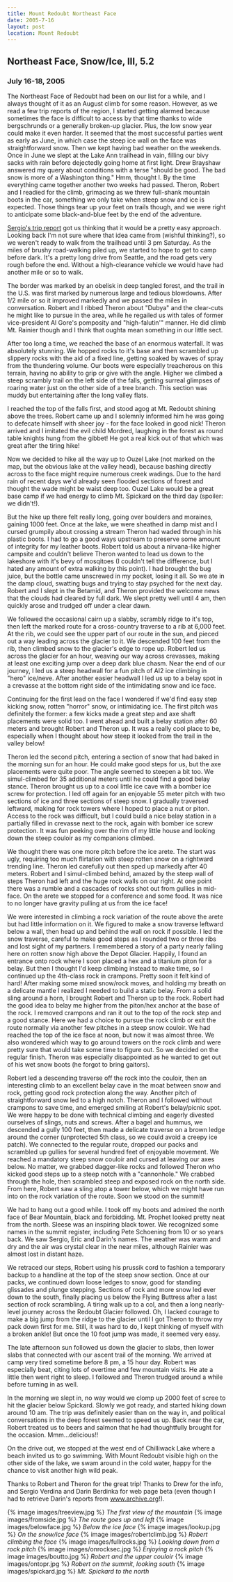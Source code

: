 ```yaml
---
title: Mount Redoubt Northeast Face
date: 2005-7-16
layout: post
location: Mount Redoubt
---
```


<h2>Northeast Face, Snow/Ice, III, 5.2</h2>
<h3>July 16-18, 2005</h3>


The Northeast Face of Redoubt had been on our list for a while, and I always
thought of it as an August climb for some reason. 
However, as we read a few trip reports of the region, I started getting alarmed
because sometimes the face is difficult to access 
by that time thanks to wide bergschrunds or a generally broken-up glacier.
Plus, the low snow year could make it even harder. It seemed that the most
successful parties went as early as June, in 
which case the steep ice wall on the face was straightforward snow. 
Then we kept having bad weather on the weekends. Once in June we slept 
at the Lake Ann trailhead in vain, filling our bivy sacks with rain before
dejectedly going home at first light. Drew Brayshaw answered 
my query about conditions with a terse "should be good. The bad 
snow is more of a Washington thing." Hmm, thought I. By the 
time everything came together another two weeks had passed. Theron, 
Robert and I readied for the climb, grimacing as we threw full-shank 
mountain boots in the car, something we only take when steep snow 
and ice is expected. Those things tear up your feet on trails 
though, and we were right to anticipate some black-and-blue feet 
by the end of the adventure. 


<a href="https://sverdina.com/redoubt_spickard/redoubt_spickard1.htm">
Sergio's trip report</a>
got us thinking that it would be a pretty easy approach. Looking back 
I'm not sure where that idea came from (wishful thinking?), so we weren't ready to walk 
from the trailhead until 3 pm Saturday. As the miles of brushy road-walking piled up, 
we started to hope to get to camp before dark. It's a pretty long drive from Seattle, 
and the road gets very rough before the end. Without a high-clearance vehicle we would 
have had another mile or so to walk. 


The border was marked by an obelisk in deep tangled forest, and the trail in the U.S. 
was first marked by numerous large and tedious blowdowns. After 1/2 mile or so it 
improved markedly and we passed the miles in conversation. Robert and I ribbed 
Theron about "Dubya" and the clear-cuts he might like to pursue in the area, while 
he regailed us with tales of former vice-president Al Gore's pomposity and "high-falutin'" 
manner. He did climb Mt. Rainier though and I think that oughta mean something in our 
little sect. 


After too long a time, we reached the base of an enormous waterfall. It was 
absolutely stunning. We hopped rocks to it's base and then scrambled up slippery 
rocks with the aid of a fixed line, getting soaked by waves of spray from the 
thundering volume. Our boots 
were especially treacherous on this terrain, having no ability to 
grip or give with the angle. Higher we climbed a steep scrambly trail on the left 
side of the falls, getting surreal glimpses of roaring water just on the other 
side of a tree branch. This section was muddy but entertaining after the long valley flats. 


I reached the top of the falls first, and stood agog at Mt. Redoubt 
shining above the trees. Robert came up and I solemnly informed him he was going 
to defecate himself with sheer joy - for the face looked in good nick! Theron 
arrived and I imitated the evil child Mordred, laughing in the forest as round 
table knights hung from the gibbet! He got a real kick out of that which was 
great after the tiring hike! 


Now we decided to hike all the way up to Ouzel Lake (not marked on the map, but 
the obvious lake at the valley head), because bashing directly across to the face 
might require numerous creek wadings. Due to the hard rain of recent days we'd 
already seen flooded sections of forest and thought the wade might be waist deep too. 
Ouzel Lake would be a great base camp if we had energy to climb Mt. Spickard on the 
third day (spoiler: we didn't!). 


But the hike up there felt really long, going over boulders and moraines, gaining 
1000 feet. Once at the lake, we were sheathed in damp mist and I cursed grumpily about 
crossing a stream Theron had waded through in his plastic boots. I had to go a good 
ways upstream to preserve some amount of integrity for my leather boots. Robert told 
us about a nirvana-like higher campsite and couldn't believe Theron wanted to lead 
us down to the lakeshore with it's bevy of mosqitoes (I couldn't tell the difference, 
but I hated any amount of extra walking by this point). I had brought the bug juice, 
but the bottle came unscrewed in my pocket, losing it all. So we ate in the damp 
cloud, swatting bugs and trying to stay psyched for the next day. Robert and I slept 
in the Betamid, and Theron provided the welcome news that the clouds had cleared by 
full dark. We slept pretty well until 4 am, then quickly arose and trudged off under 
a clear dawn. 


We followed the occasional cairn up a slabby, scrambly ridge to it's top, then left 
the marked route for a cross-country traverse to a rib at 6,000 feet. At the rib, we 
could see the upper part of our route in the sun, and pieced out a way leading across 
the glacier to it. We descended 100 feet from the rib, then climbed snow to the glacier's 
edge to rope up. Robert led us across the glacier for an hour, weaving our way across 
crevasses, making at least one exciting jump over a deep dark blue chasm. Near the end 
of our journey, I led us a steep headwall for a fun pitch of AI2 ice climbing in "hero" 
ice/neve. After another easier headwall I led us up to a belay spot in a crevasse at the 
bottom right side of the intimidating snow and ice face. 


Continuing for the first lead on the face I wondered if we'd find easy step kicking snow, 
rotten "horror" snow, or intimidating ice. The first pitch was definitely the former: a 
few kicks made a great step and axe shaft placements were solid too. I went ahead and 
built a belay station after 60 meters and brought Robert and Theron up. It was a really 
cool place to be, especially when I thought about how steep it looked from the trail 
in the valley below! 


Theron led the second pitch, entering a section of snow that had baked in the morning 
sun for an hour. He could make good steps for us, but the axe placements were quite poor. 
The angle seemed to steepen a bit too. We simul-climbed for 35 additional meters until 
he could find a good belay stance. Theron brought us up to a cool little ice cave with 
a bomber ice screw for protection. I led off again for an enjoyable 55 meter pitch with 
two sections of ice and three sections of steep snow. I gradually traversed leftward, 
making for rock towers where I hoped to place a nut or piton. Access to the rock was 
difficult, but I could build a nice belay station in a partially filled in crevasse 
next to the rock, again with bomber ice screw protection. It was fun peeking over the 
rim of my little house and looking down the steep couloir as my companions climbed. 


We thought there was one more pitch before the ice arete. The start was ugly, requiring 
too much flirtation with steep rotten snow on a rightward trending line. Theron led 
carefully out then sped up markedly after 40 meters. Robert and I simul-climbed behind, 
amazed by the steep wall of steps Theron had left and the huge rock walls on our right. 
At one point there was a rumble and a cascades of rocks shot out from gullies in mid-face. 
On the arete we stopped for a conference and some food. It was nice to no longer have 
gravity pulling at us from the ice face! 


We were interested in climbing a rock variation of the route above the arete but had 
little information on it. We figured to make a snow traverse leftward below a wall, then 
head up and behind the wall on rock if possible. I led the snow traverse, careful to make 
good steps as I rounded two or three ribs and lost sight of my partners. I remembered a 
story of a party nearly falling here on rotten snow high above the Depot Glacier. Happily, 
I found an entrance onto rock where I soon placed a hex and a titanium piton for a belay. 
But then I thought I'd keep climbing instead to make time, so I continued up the 4th-class 
rock in crampons. Pretty soon it felt kind of hard! After making some mixed snow/rock moves, 
and holding my breath on a delicate mantle I realized I needed to build a static belay. From 
a solid sling around a horn, I brought Robert and Theron up to the rock. Robert had the 
good idea to belay me higher from the piton/hex anchor at the base of the rock. I removed 
crampons and ran it out to the top of the rock step and a good stance. Here we had a choice 
to pursue the rock climb or exit the route normally via another few pitches in a steep snow 
couloir. We had reached the top of the ice face at noon, but now it was almost three. We 
also wondered which way to go around towers on the rock climb and were pretty sure that 
would take some time to figure out. So we decided on the regular finish. Theron was 
especially disappointed as he wanted to get out of his wet snow boots (he forgot to bring gaitors). 


Robert led a descending traverse off the rock into the couloir, then an interesting 
climb to an excellent belay cave in the moat between snow and rock, getting good rock
protection along the way. Another pitch of straightforward snow led to a high notch. 
Theron and I followed without crampons to save time, and emerged smiling at Robert's 
belay/picnic spot. We were happy to be done with technical climbing and eagerly 
divested ourselves of slings, nuts and screws. After a bagel and hummus, we descended 
a gully 100 feet, then made a delicate traverse on a brown ledge around the corner 
(unprotected 5th class, so we could avoid a creepy ice patch). We connected to the 
regular route, dropped our packs and scrambled up gullies for several hundred feet 
of enjoyable movement. We reached a mandatory steep snow couloir and cursed at 
leaving our axes below. No matter, we grabbed dagger-like rocks and followed Theron who
kicked good steps up to a steep notch with a "cannonhole." We crabbed through the hole, 
then scrambled steep and exposed rock on the north side. From here, Robert saw a sling 
atop a tower below, which we might have run into on the rock variation of the route. 
Soon we stood on the summit! 


We had to hang out a good while. I took off my boots and admired the north face of Bear 
Mountain, black and forbidding. Mt. Prophet looked pretty neat from the north. Sleese 
was an inspiring black tower. We recognized some names in the summit register, including 
Pete Schoening from 10 or so years back. We saw Sergio, Eric and Darin's names. The 
weather was warm and dry and the air was crystal clear in the near miles, although 
Rainier was almost lost in distant haze. 


We retraced our steps, Robert using his prussik cord to fashion a temporary backup to a 
handline at the top of the steep snow section. Once at our packs, we continued down loose 
ledges to snow, good for standing glissades and plunge stepping. Sections of rock and more 
snow led ever down to the south, finally placing us below the Flying Buttress after a last 
section of rock scrambling. A tiring walk up to a col, and then a long nearly-level journey 
across the Redoubt Glacier followed. Oh, I lacked courage to make a big jump from the ridge 
to the glacier until I got Theron to throw my pack down first for me. Still, it was hard to 
do, I kept thinking of myself with a broken ankle! But once the 10 foot jump was made, it 
seemed very easy. 


The late afternoon sun followed us down the glacier to slabs, then lower slabs that connected 
with our ascent trail of the morning. We arrived at camp very tired sometime before 8 pm, 
a 15 hour day. Robert was especially beat, citing lots of overtime and few mountain 
visits. He ate a little then went right to sleep. I followed and Theron trudged around 
a while before turning in as well. 


In the morning we slept in, no way would we clomp up 2000 feet of scree to hit the glacier 
below Spickard. Slowly we got ready, and started hiking down around 10 am. The trip was 
definitely easier than on the way in, and political conversations in the deep forest 
seemed to speed us up. Back near the car, Robert treated us to beers and salmon that he 
had thoughtfully brought for the occasion. Mmm...delicious!! 


On the drive out, we stopped at the west end of Chilliwack Lake where a beach invited us 
to go swimming. With Mount Redoubt visible high on the other side of the lake, we swam 
around in the cold water, happy for the chance to visit another high wild peak. 


Thanks to Robert and Theron for the great trip! Thanks to Drew for the info, 
and
Sergio Verdina and Darin Berdinka for web page beta 
(even though I had to retrieve Darin's
reports from www.archive.org!).


{% image images/treeview.jpg %}
<i>The first view of the mountain</i>
{% image images/fromside.jpg %}
<i>The route goes up and left</i>
{% image images/belowface.jpg %}
<i>Below the ice face</i>
{% image images/lookup.jpg %}
<i>On the snow/ice face</i>
{% image images/robertclimb.jpg %}
<i>Robert climbing the face</i>
{% image images/fullrocks.jpg %}
<i>Looking down from a rock pitch</i>
{% image images/onrocksec.jpg %}
<i>Enjoying a rock pitch</i>
{% image images/boutto.jpg %}
<i>Robert and the upper couloir</i>
{% image images/ontopr.jpg %}
<i>Robert on the summit, looking south</i>
{% image images/spickard.jpg %}
<i>Mt. Spickard to the north</i>
